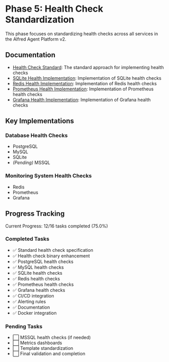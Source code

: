 # Phase 5: Health Check Standardization

This phase focuses on standardizing health checks across all services in the Alfred Agent Platform v2.

## Documentation

- [Health Check Standard](../HEALTH_CHECK_STANDARD.md): The standard approach for implementing health checks
- [SQLite Health Implementation](SQLITE_HEALTH_IMPLEMENTATION.md): Implementation of SQLite health checks
- [Redis Health Implementation](REDIS_HEALTH_IMPLEMENTATION.md): Implementation of Redis health checks
- [Prometheus Health Implementation](PROMETHEUS_HEALTH_IMPLEMENTATION.md): Implementation of Prometheus health checks
- [Grafana Health Implementation](GRAFANA_HEALTH_IMPLEMENTATION.md): Implementation of Grafana health checks

## Key Implementations

### Database Health Checks
- PostgreSQL
- MySQL
- SQLite
- *(Pending)* MSSQL

### Monitoring System Health Checks
- Redis
- Prometheus
- Grafana

## Progress Tracking

Current Progress: 12/16 tasks completed (75.0%)

### Completed Tasks
- ✅ Standard health check specification
- ✅ Health check binary enhancement
- ✅ PostgreSQL health checks
- ✅ MySQL health checks 
- ✅ SQLite health checks
- ✅ Redis health checks
- ✅ Prometheus health checks
- ✅ Grafana health checks
- ✅ CI/CD integration
- ✅ Alerting rules
- ✅ Documentation
- ✅ Docker integration

### Pending Tasks
- ⬜ MSSQL health checks (if needed)
- ⬜ Metrics dashboards
- ⬜ Template standardization
- ⬜ Final validation and completion